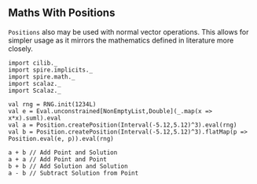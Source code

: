 ## Maths With Positions

`Positions` also may be used with normal vector operations.
This allows for simpler usage as it mirrors the mathematics defined in literature more closely.

```tut:book:invisible
import cilib._
import spire.implicits._
import spire.math._
import scalaz._
import Scalaz._
```

```tut:book:silent
val rng = RNG.init(1234L)
val e = Eval.unconstrained[NonEmptyList,Double](_.map(x => x*x).suml).eval
val a = Position.createPosition(Interval(-5.12,5.12)^3).eval(rng)
val b = Position.createPosition(Interval(-5.12,5.12)^3).flatMap(p => Position.eval(e, p)).eval(rng)
```

```tut:book
a + b // Add Point and Solution
a + a // Add Point and Point
b + b // Add Solution and Solution
a - b // Subtract Solution from Point
```
